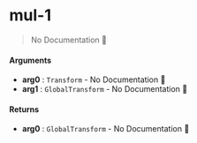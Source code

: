 # mul\-1

> No Documentation 🚧

#### Arguments

- **arg0** : `Transform` \- No Documentation 🚧
- **arg1** : `GlobalTransform` \- No Documentation 🚧

#### Returns

- **arg0** : `GlobalTransform` \- No Documentation 🚧